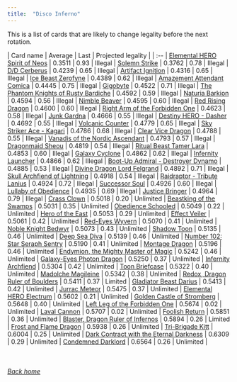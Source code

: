 ```yaml
---
title:  "Disco Inferno"
---
```


This is a list of cards that are likely to change legality before the next rotation.

| Card name | Average | Last | Projected legality |
| :-- |
[Elemental HERO Spirit of Neos](https://db.ygoprodeck.com/card/?search=Elemental%20HERO%20Spirit%20of%20Neos) | 0.3511 | 0.93 | Illegal |
[Solemn Strike](https://db.ygoprodeck.com/card/?search=Solemn%20Strike) | 0.3762 | 0.78 | Illegal |
[D/D Cerberus](https://db.ygoprodeck.com/card/?search=D/D%20Cerberus) | 0.4239 | 0.65 | Illegal |
[Artifact Ignition](https://db.ygoprodeck.com/card/?search=Artifact%20Ignition) | 0.4316 | 0.65 | Illegal |
[Ice Beast Zerofyne](https://db.ygoprodeck.com/card/?search=Ice%20Beast%20Zerofyne) | 0.4389 | 0.62 | Illegal |
[Amazement Attendant Comica](https://db.ygoprodeck.com/card/?search=Amazement%20Attendant%20Comica) | 0.4445 | 0.75 | Illegal |
[Gigobyte](https://db.ygoprodeck.com/card/?search=Gigobyte) | 0.4522 | 0.71 | Illegal |
[The Phantom Knights of Rusty Bardiche](https://db.ygoprodeck.com/card/?search=The%20Phantom%20Knights%20of%20Rusty%20Bardiche) | 0.4592 | 0.59 | Illegal |
[Naturia Barkion](https://db.ygoprodeck.com/card/?search=Naturia%20Barkion) | 0.4594 | 0.56 | Illegal |
[Nimble Beaver](https://db.ygoprodeck.com/card/?search=Nimble%20Beaver) | 0.4595 | 0.60 | Illegal |
[Red Rising Dragon](https://db.ygoprodeck.com/card/?search=Red%20Rising%20Dragon) | 0.4600 | 0.60 | Illegal |
[Right Arm of the Forbidden One](https://db.ygoprodeck.com/card/?search=Right%20Arm%20of%20the%20Forbidden%20One) | 0.4623 | 0.58 | Illegal |
[Junk Gardna](https://db.ygoprodeck.com/card/?search=Junk%20Gardna) | 0.4666 | 0.55 | Illegal |
[Destiny HERO - Dasher](https://db.ygoprodeck.com/card/?search=Destiny%20HERO%20-%20Dasher) | 0.4692 | 0.55 | Illegal |
[Volcanic Counter](https://db.ygoprodeck.com/card/?search=Volcanic%20Counter) | 0.4779 | 0.65 | Illegal |
[Sky Striker Ace - Kagari](https://db.ygoprodeck.com/card/?search=Sky%20Striker%20Ace%20-%20Kagari) | 0.4786 | 0.68 | Illegal |
[Clear Vice Dragon](https://db.ygoprodeck.com/card/?search=Clear%20Vice%20Dragon) | 0.4788 | 0.55 | Illegal |
[Vanadis of the Nordic Ascendant](https://db.ygoprodeck.com/card/?search=Vanadis%20of%20the%20Nordic%20Ascendant) | 0.4793 | 0.57 | Illegal |
[Dragonmaid Sheou](https://db.ygoprodeck.com/card/?search=Dragonmaid%20Sheou) | 0.4819 | 0.54 | Illegal |
[Ritual Beast Tamer Lara](https://db.ygoprodeck.com/card/?search=Ritual%20Beast%20Tamer%20Lara) | 0.4853 | 0.60 | Illegal |
[Galaxy Cyclone](https://db.ygoprodeck.com/card/?search=Galaxy%20Cyclone) | 0.4862 | 0.62 | Illegal |
[Infernity Launcher](https://db.ygoprodeck.com/card/?search=Infernity%20Launcher) | 0.4866 | 0.62 | Illegal |
[Boot-Up Admiral - Destroyer Dynamo](https://db.ygoprodeck.com/card/?search=Boot-Up%20Admiral%20-%20Destroyer%20Dynamo) | 0.4885 | 0.53 | Illegal |
[Divine Dragon Lord Felgrand](https://db.ygoprodeck.com/card/?search=Divine%20Dragon%20Lord%20Felgrand) | 0.4892 | 0.71 | Illegal |
[Skull Archfiend of Lightning](https://db.ygoprodeck.com/card/?search=Skull%20Archfiend%20of%20Lightning) | 0.4918 | 0.54 | Illegal |
[Raidraptor - Tribute Lanius](https://db.ygoprodeck.com/card/?search=Raidraptor%20-%20Tribute%20Lanius) | 0.4924 | 0.72 | Illegal |
[Successor Soul](https://db.ygoprodeck.com/card/?search=Successor%20Soul) | 0.4926 | 0.60 | Illegal |
[Lullaby of Obedience](https://db.ygoprodeck.com/card/?search=Lullaby%20of%20Obedience) | 0.4935 | 0.69 | Illegal |
[Justice Bringer](https://db.ygoprodeck.com/card/?search=Justice%20Bringer) | 0.4964 | 0.79 | Illegal |
[Crass Clown](https://db.ygoprodeck.com/card/?search=Crass%20Clown) | 0.5018 | 0.20 | Unlimited |
[Beastking of the Swamps](https://db.ygoprodeck.com/card/?search=Beastking%20of%20the%20Swamps) | 0.5031 | 0.35 | Unlimited |
[Obedience Schooled](https://db.ygoprodeck.com/card/?search=Obedience%20Schooled) | 0.5049 | 0.22 | Unlimited |
[Hero of the East](https://db.ygoprodeck.com/card/?search=Hero%20of%20the%20East) | 0.5053 | 0.29 | Unlimited |
[Effect Veiler](https://db.ygoprodeck.com/card/?search=Effect%20Veiler) | 0.5061 | 0.42 | Unlimited |
[Red-Eyes Wyvern](https://db.ygoprodeck.com/card/?search=Red-Eyes%20Wyvern) | 0.5070 | 0.41 | Unlimited |
[Noble Knight Bedwyr](https://db.ygoprodeck.com/card/?search=Noble%20Knight%20Bedwyr) | 0.5073 | 0.43 | Unlimited |
[Shadow Toon](https://db.ygoprodeck.com/card/?search=Shadow%20Toon) | 0.5135 | 0.46 | Unlimited |
[Deep Sea Diva](https://db.ygoprodeck.com/card/?search=Deep%20Sea%20Diva) | 0.5139 | 0.46 | Unlimited |
[Number 102: Star Seraph Sentry](https://db.ygoprodeck.com/card/?search=Number%20102:%20Star%20Seraph%20Sentry) | 0.5190 | 0.41 | Unlimited |
[Montage Dragon](https://db.ygoprodeck.com/card/?search=Montage%20Dragon) | 0.5196 | 0.46 | Unlimited |
[Endymion, the Mighty Master of Magic](https://db.ygoprodeck.com/card/?search=Endymion,%20the%20Mighty%20Master%20of%20Magic) | 0.5242 | 0.46 | Unlimited |
[Galaxy-Eyes Photon Dragon](https://db.ygoprodeck.com/card/?search=Galaxy-Eyes%20Photon%20Dragon) | 0.5250 | 0.37 | Unlimited |
[Infernity Archfiend](https://db.ygoprodeck.com/card/?search=Infernity%20Archfiend) | 0.5304 | 0.42 | Unlimited |
[Toon Briefcase](https://db.ygoprodeck.com/card/?search=Toon%20Briefcase) | 0.5322 | 0.40 | Unlimited |
[Madolche Magileine](https://db.ygoprodeck.com/card/?search=Madolche%20Magileine) | 0.5342 | 0.38 | Unlimited |
[Redox, Dragon Ruler of Boulders](https://db.ygoprodeck.com/card/?search=Redox,%20Dragon%20Ruler%20of%20Boulders) | 0.5411 | 0.37 | Limited |
[Gladiator Beast Darius](https://db.ygoprodeck.com/card/?search=Gladiator%20Beast%20Darius) | 0.5413 | 0.42 | Unlimited |
[Jurrac Meteor](https://db.ygoprodeck.com/card/?search=Jurrac%20Meteor) | 0.5475 | 0.37 | Unlimited |
[Elemental HERO Electrum](https://db.ygoprodeck.com/card/?search=Elemental%20HERO%20Electrum) | 0.5602 | 0.21 | Unlimited |
[Golden Castle of Stromberg](https://db.ygoprodeck.com/card/?search=Golden%20Castle%20of%20Stromberg) | 0.5648 | 0.40 | Unlimited |
[Left Leg of the Forbidden One](https://db.ygoprodeck.com/card/?search=Left%20Leg%20of%20the%20Forbidden%20One) | 0.5674 | 0.02 | Unlimited |
[Laval Cannon](https://db.ygoprodeck.com/card/?search=Laval%20Cannon) | 0.5707 | 0.02 | Unlimited |
[Foolish Return](https://db.ygoprodeck.com/card/?search=Foolish%20Return) | 0.5851 | 0.36 | Unlimited |
[Blaster, Dragon Ruler of Infernos](https://db.ygoprodeck.com/card/?search=Blaster,%20Dragon%20Ruler%20of%20Infernos) | 0.5894 | 0.26 | Limited |
[Frost and Flame Dragon](https://db.ygoprodeck.com/card/?search=Frost%20and%20Flame%20Dragon) | 0.5938 | 0.26 | Unlimited |
[Tri-Brigade Kitt](https://db.ygoprodeck.com/card/?search=Tri-Brigade%20Kitt) | 0.6004 | 0.25 | Unlimited |
[Dark Contract with the Eternal Darkness](https://db.ygoprodeck.com/card/?search=Dark%20Contract%20with%20the%20Eternal%20Darkness) | 0.6309 | 0.29 | Unlimited |
[Condemned Darklord](https://db.ygoprodeck.com/card/?search=Condemned%20Darklord) | 0.6564 | 0.26 | Unlimited |

<br>

###### [Back home](index)